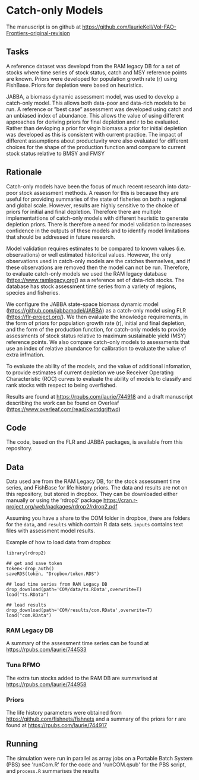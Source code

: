 # Catch-only Models

The manuscript is on github at https://github.com/laurieKell/VoI-FAO-Frontiers-original-revision

## Tasks

A reference dataset was developd from the RAM legacy DB for a set of stocks where time series of stock status, catch and MSY reference points are known. Priors were developed for population growth rate (r) using FishBase. Priors for depletion were based on heuristics.

JABBA, a biomass dynamic assessment model, was used to develop a catch-only model. This allows both data-poor and data-rich models to be run. A reference or ”best case” assessment was developed using catch and an unbiased index of abundance. This allows the value of using different approaches for deriving priors for final depletion and r to be evaluated. Rather than devloping a prior for virgin biomass a prior for initial depletion was developed as this is consistent with current practice. The impact of different assumptions about productuvity were also evaluated for different choices for the shape of the production function amd compare to current stock status relative to BMSY and FMSY

## Rationale

Catch-only models have been the focus of much recent research into data-poor stock assessment methods. A reason for this is because they are useful for providing summaries of the state of fisheries on both a regional and global scale. However, results are highly sensitive to the choice of priors for initial and final depletion. Therefore there are multiple implementattions of catch-only models with different heuristic to generate depletion priors. There is therefore a need for 
model validation to increases confidence in the outputs of these models and to identify model limitations that should be addressed in future research.

Model validation requires estimates to be compared to known values (i.e. observations) or well estimated historical values. However, the only observations used in catch-only models are the catches themselves, and if these observations are removed then the model can not be run. Therefore, to evaluate catch-only models we used the RAM legacy database (https://www.ramlegacy.org/) as a reference set of data-rich stocks. The database has stock assessment time series from a variety of regions, species and fisheries. 

We configure the JABBA state-space biomass dynamic model (https://github.com/jabbamodel/JABBA) as a catch-only model using FLR (https://flr-project.org/). We then evaluate the knowledge requirements, in the form of priors for population growth rate (r), initial and final depletion, and the form of the production function, for catch-only models to provide assessments of stock status relative to maximum sustainable yield (MSY) reference points. We also compare catch-only models to assessments that use an index of relative abundance for calibration to evaluate the value of extra infmation. 

To evaluate the ability of the models, and the value of additional infomation, to provide estimates of current depletion we use Receiver Operating Characteristic (ROC) curves to evaluate the ability of models to classify and rank stocks with respect to being overfished. 

Results are found at https://rpubs.com/laurie/744918 and a draft manuscript describing the work can be found on Overleaf (https://www.overleaf.com/read/kwctdqrjftwd)


## Code

The code, based on the FLR and JABBA packages, is available from this repository.

## Data

Data used are from the RAM Legacy DB, for the stock assessment time series, and FishBase for life history priors. The data and results are not on this repository, but stored in dropbox. They can be downloaded either manually or using the ‘rdrop2’ package https://cran.r-project.org/web/packages/rdrop2/rdrop2.pdf

Assuming you have a share to the COM folder in dropbox, there are folders for the `data`, and `results` which contain R data sets. `inputs` contains text files with assessment model results.

Example of how to load data from dropbox

```{r, eval=FALSE}
library(rdrop2)

## get and save token
token<-drop_auth()
saveRDS(token, "Dropbox/token.RDS")

## load time series from RAM Legacy DB
drop_download(path='COM/data/ts.RData',overwrite=T)
load("ts.RData")

## load results
drop_download(path='COM/results/com.RData',overwrite=T)
load("com.RData")
```

### RAM Legacy DB

A summary of the assessment time series can be found at https://rpubs.com/laurie/744533

### Tuna RFMO

The extra tun stocks added to the RAM DB are summarised at https://rpubs.com/laurie/744958

### Priors

The life history parameters were obtained from https://github.com/fishnets/fishnets and a summary of the priors for r are found at https://rpubs.com/laurie/744917

## Running

The simulation were run in parallel as array jobs on a Portable Batch System (PBS) see 'runCom.R' for the code and 'runCOM.qsub' for the PBS script, and `process.R` summarises the results
